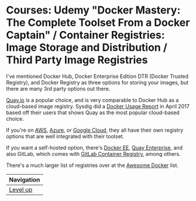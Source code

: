 # Courses: Udemy "Docker Mastery: The Complete Toolset From a Docker Captain" / Container Registries: Image Storage and Distribution / Third Party Image Registries #

I've mentioned Docker Hub, Docker Enterprise Edition DTR (Docker Trusted Registry), and Docker Registry as three options for storing your images, but there are many 3rd party options out there.

[Quay.io](http://quay.io/) is a popular choice, and is very comparable to Docker Hub as a cloud-based image registry.  Sysdig did a [Docker Usage Report](https://sysdig.com/blog/sysdig-docker-usage-report-2017/) in April 2017 based off their users that shows Quay as the most popular cloud-based choice.

If you're on [AWS](https://aws.amazon.com/ecr/), [Azure](https://azure.microsoft.com/en-us/services/container-registry/), or [Google Cloud](https://cloud.google.com/container-registry/), they all have their own registry options that are well integrated with their toolset.

If you want a self-hosted option, there's [Docker EE](https://www.docker.com/enterprise-edition#/container_management), [Quay Enterprise](https://quay.io/plans/?tab=enterprise), and also GitLab, which comes with [GitLab Container Registry](https://about.gitlab.com/2016/05/23/gitlab-container-registry/), among others.

There's a much larger list of registries over at the [Awesome Docker](https://github.com/veggiemonk/awesome-docker#hosting-images-registries) list.

| Navigation               |
| ------------------------ |
| [Level up](../README.md) |
